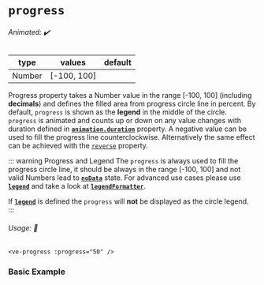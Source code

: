 # `progress`

###### Animated: ✔️

| type   | values      | default |
| ------ | ----------- | ------- |
| Number | [-100, 100] |         |

Progress property takes a Number value in the range \[-100, 100] (including **decimals**) and defines the filled area
from progress circle line in percent. By default, `progress` is shown as the **legend** in the middle of the circle.
`progress` is animated and counts up or down on any value changes with duration defined in
**[`animation.duration`](animation.md)** property. A negative value can be used to fill the progress line counterclockwise.
Alternatively the same effect can be achieved with the [`reverse`](reverse.md) property.

::: warning Progress and Legend
The `progress` is always used to fill the progress circle line, it should be always in the range [-100, 100] and
not valid Numbers lead to **[`noData`](nodata.md)** state. For advanced use cases please use **[`legend`](legend.md)**
and take a look at **[`legendFormatter`](legendFormatter.md)**.

If **[`legend`](legend.md)** is defined the `progress` will **not** be displayed as the circle legend.
:::

###### Usage: 📜

```vue
<ve-progress :progress="50" />
```

### Basic Example

<ProgressBasic/>
